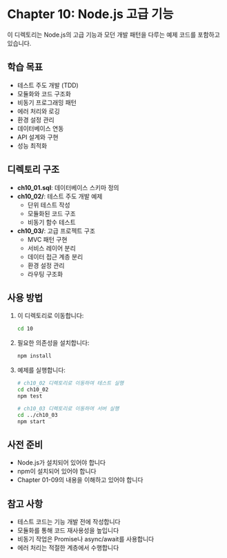 # Chapter 10: Node.js 고급 기능

이 디렉토리는 Node.js의 고급 기능과 모던 개발 패턴을 다루는 예제 코드를 포함하고 있습니다.

## 학습 목표

- 테스트 주도 개발 (TDD)
- 모듈화와 코드 구조화
- 비동기 프로그래밍 패턴
- 에러 처리와 로깅
- 환경 설정 관리
- 데이터베이스 연동
- API 설계와 구현
- 성능 최적화

## 디렉토리 구조

- **ch10_01.sql**: 데이터베이스 스키마 정의
- **ch10_02/**: 테스트 주도 개발 예제
  - 단위 테스트 작성
  - 모듈화된 코드 구조
  - 비동기 함수 테스트
- **ch10_03/**: 고급 프로젝트 구조
  - MVC 패턴 구현
  - 서비스 레이어 분리
  - 데이터 접근 계층 분리
  - 환경 설정 관리
  - 라우팅 구조화

## 사용 방법

1. 이 디렉토리로 이동합니다:

   ```bash
   cd 10
   ```

2. 필요한 의존성을 설치합니다:

   ```bash
   npm install
   ```

3. 예제를 실행합니다:

   ```bash
   # ch10_02 디렉토리로 이동하여 테스트 실행
   cd ch10_02
   npm test

   # ch10_03 디렉토리로 이동하여 서버 실행
   cd ../ch10_03
   npm start
   ```

## 사전 준비

- Node.js가 설치되어 있어야 합니다
- npm이 설치되어 있어야 합니다
- Chapter 01-09의 내용을 이해하고 있어야 합니다

## 참고 사항

- 테스트 코드는 기능 개발 전에 작성합니다
- 모듈화를 통해 코드 재사용성을 높입니다
- 비동기 작업은 Promise나 async/await를 사용합니다
- 에러 처리는 적절한 계층에서 수행합니다
